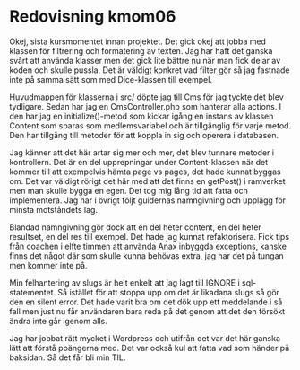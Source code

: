 ---
---
Redovisning kmom06
=========================

Okej, sista kursmomentet innan projektet. Det gick okej att jobba med klassen för filtrering och formatering av texten. Jag har haft det ganska svårt att använda klasser men det gick lite bättre nu när man fick delar av koden och skulle pussla. Det är väldigt konkret vad filter gör så jag fastnade inte på samma sätt som med Dice-klassen till exempel.

Huvudmappen för klasserna i src/ döpte jag till Cms för jag tyckte det blev tydligare. Sedan har jag en CmsController.php som hanterar alla actions. I den har jag en initialize()-metod som kickar igång en instans av klassen Content som sparas som medlemsvariabel och är tillgänglig för varje metod. Den har tillgång till metoder för att koppla in sig och operera i databasen.

Jag känner att det här artar sig mer och mer, det blev tunnare metoder i kontrollern. Det är en del upprepningar under Content-klassen när det kommer till att exempelvis hämta page vs pages, det hade kunnat byggas om. Det var väldigt rörigt det här med att det finns en getPost() i ramverket men man skulle bygga en egen. Det tog mig lång tid att fatta och implementera. Jag har i övrigt följt guidernas namngivning och upplägg för minsta motståndets lag.

Blandad namngivning gör dock att en del heter content, en del heter resultset, en del res till exempel. Det hade jag kunnat refaktorisera. Fick tips från coachen i elfte timmen att använda Anax inbyggda exceptions, kanske finns det något där som skulle kunna behövas extra, jag har det på tungan men kommer inte på.

Min felhantering av slugs är helt enkelt att jag lagt till IGNORE i sql-statementet. Så istället för att stoppa upp om det är likadana slugs så gör den en silent error. Det hade varit bra om det dök upp ett meddelande i så fall men just nu får användaren bara reda på det genom att det den försökt ändra inte går igenom alls.

Jag har jobbat rätt mycket i Wordpress och utifrån det var det här ganska lätt att förstå poängerna med. Det var också kul att fatta vad som händer på baksidan. Så det får bli min TIL.
